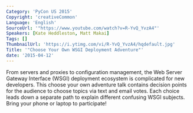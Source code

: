 ```yaml
---
Category: 'PyCon US 2015'
Copyright: 'creativeCommon'
Language: 'English'
SourceUrl: '"https://www.youtube.com/watch?v=R-YvQ_YvzA4"'
Speakers: [Kate Heddleston, Matt Makai]
Tags: []
ThumbnailUrl: 'https://i.ytimg.com/vi/R-YvQ_YvzA4/hqdefault.jpg'
Title: '"Choose Your Own WSGI Deployment Adventure"'
date: '2015-04-12'
---
```

From servers and proxies to configuration management, the Web Server Gateway Interface (WSGI) deployment ecosystem is complicated for new developers. This choose your own adventure talk contains decision points for the audience to choose topics via text and email votes. Each choice leads down a separate path to explain different confusing WSGI subjects. Bring your phone or laptop to participate!

